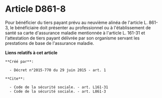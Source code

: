 # Article D861-8

Pour bénéficier du tiers payant prévu au neuvième alinéa de l'article L. 861-3, le bénéficiaire doit présenter au
professionnel ou à l'établissement de santé sa carte d'assurance maladie mentionnée à l'article L. 161-31 et l'attestation de
tiers payant délivrée par son organisme servant les prestations de base de l'assurance maladie.

**Liens relatifs à cet article**

	**Créé par**:

	  - Décret n°2015-770 du 29 juin 2015 - art. 1

	**Cite**:

	  - Code de la sécurité sociale. - art. L161-31
	  - Code de la sécurité sociale. - art. L861-3
